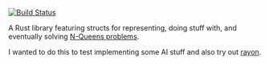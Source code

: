 [![Build Status](https://travis-ci.org/boustrophedon/nqueens-various-rs.svg?branch=master)](https://travis-ci.org/boustrophedon/nqueens-various-rs)

A Rust library featuring structs for representing, doing stuff with, and eventually solving [N-Queens problems](https://en.wikipedia.org/wiki/Eight_queens_puzzle).

I wanted to do this to test implementing some AI stuff and also try out [rayon](https://github.com/nikomatsakis/rayon). 
